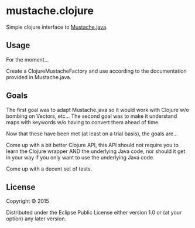 # mustache.clojure

Simple clojure interface to [Mustache.java](https://github.com/spullara/mustache.java).

## Usage

For the moment...

Create a ClojureMustacheFactory and use according to the documentation provided in Mustache.java.  

## Goals

The first goal was to adapt Mustache.java so it would work with Clojure w/o bombing on Vectors, etc...
The second goal was to make it understand maps with keywords w/o having to convert them ahead of time.

Now that these have been met (at least on a trial basis), the goals are...

Come up with a bit better Clojure API, this API should not require you to learn the Clojure wrapper AND the underlying Java code, nor should it get in your way if you only want to use the underlying Java code.

Come up with a decent set of tests.

## License

Copyright © 2015

Distributed under the Eclipse Public License either version 1.0 or (at
your option) any later version.

